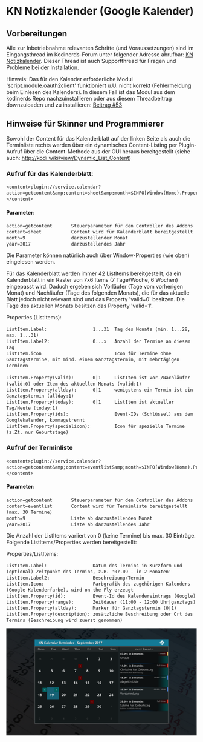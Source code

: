 <h1>KN Notizkalender (Google Kalender)</h1>

<h2>Vorbereitungen</h2>

Alle zur Inbetriebnahme relevanten Schritte (und Voraussetzungen) sind im Eingangsthread im Kodinerds-Forum unter folgender Adresse abrufbar: [KN Notizkalender](https://www.kodinerds.net/index.php/Thread/57041-Release-KN-Notizkalender-Google-Kalender/). Dieser Thread ist auch Supportthread für Fragen und Probleme bei der Installation.

Hinweis: Das für den Kalender erforderliche Modul 'script.module.oauth2client' funktioniert u.U. nicht korrekt (Fehlermeldung beim Einlesen des Kalenders). In diesem Fall ist das Modul aus dem kodinerds Repo nachzuinstallieren oder aus diesem Threadbeitrag downzuloaden und zu installieren: [Beitrag #53](https://www.kodinerds.net/index.php/Thread/56444-WIP-Google-Kalender/?postID=384900#post384900)

<h2>Hinweise für Skinner und Programmierer</h2>

Sowohl der Content für das Kalenderblatt auf der linken Seite als auch die Terminliste rechts werden über ein dynamisches Content-Listing per Plugin-Aufruf über die Content-Methode aus der GUI heraus bereitgestellt (siehe auch: http://kodi.wiki/view/Dynamic_List_Content)

<h3>Aufruf für das Kalenderblatt:</h3>

```
<content>plugin://service.calendar?action=getcontent&amp;content=sheet&amp;month=$INFO[Window(Home).Property(calendar_month)]&amp;year=$INFO[Window(Home).Property(calendar_year)]</content>
```


<h4>Parameter:</h4>

```
action=getcontent       Steuerparameter für den Controller des Addons
content=sheet           Content wird für Kalenderblatt bereitgestellt
month=9                 darzustellender Monat
year=2017               darzustellendes Jahr
```



Die Parameter können natürlich auch über Window-Properties (wie oben) eingelesen werden.

Für das Kalenderblatt werden immer 42 ListItems bereitgestellt, da ein Kalenderblatt in ein Raster von 7x6 Items (7 Tage/Woche, 6 Wochen) eingepasst wird. Daduch ergeben sich Vorläufer (Tage vom vorherigen Monat) und Nachläufer (Tage des folgenden Monats), die für das aktuelle Blatt jedoch nicht relevant sind und das Property 'valid=0' besitzen. Die Tage des aktuellen Monats besitzen das Property 'valid=1'.

Properties (ListItems):

```
ListItem.Label:                 1...31  Tag des Monats (min. 1...28, max. 1...31)
ListItem.Label2:                0...x   Anzahl der Termine an diesem Tag
ListItem.icon                           Icon für Termine ohne Ganztagstermine, mit mind. einem Ganztagstermin, mit mehrtägigen Terminen

ListItem.Property(valid):       0|1     ListItem ist Vor-/Nachläufer (valid:0) oder Item des aktuellen Monats (valid:1)
ListItem.Property(allday):      0|1     wenigstens ein Termin ist ein Ganztagstermin (allday:1)
ListItem.Property(today):       0|1     ListItem ist aktueller Tag/Heute (today:1)
ListItem.Property(ids):                 Event-IDs (Schlüssel) aus dem Googlekalender, kommagetrennt
ListItem.Property(specialicon):         Icon für spezielle Termine (z.Zt. nur Geburtstage)
```

<h3>Aufruf der Terminliste</h3>

```
<content>plugin://service.calendar?action=getcontent&amp;content=eventlist&amp;month=$INFO[Window(Home).Property(calendar_month)]&amp;year=$INFO[Window(Home).Property(calendar_year)]</content>

```

<h4>Parameter:</h4>

```
action=getcontent       Steuerparameter für den Controller des Addons
content=eventlist       Content wird für Terminliste bereitgestellt (max. 30 Termine)
month=9                 Liste ab darzustellenden Monat
year=2017               Liste ab darzustellendes Jahr
```

Die Anzahl der ListItems variiert von 0 (keine Termine) bis max. 30 Einträge. Folgende ListItems/Properties werden bereitgestellt:

Properties/ListItems:

```
ListItem.Label:                 Datum des Termins in Kurzform und (optional) Zeitpunkt des Termins, z.B. '07.09 - in 2 Monaten'
ListItem.Label2:                Beschreibung/Termin
ListItem.Icon:                  Farbgrafik des zugehörigen Kalenders (Google-Kalenderfarbe), wird on the Fly erzeugt
ListItem.Property(id):          Event-Id des Kalendereintrags (Google)
ListItem.Property(range):       Zeitdauer (11:00 - 12:00 Uhr|ganztags)
ListItem.Property(allday):      Marker für Ganztagstermin (0|1)
ListItem.Property(description): zusätzliche Beschreibung oder Ort des Termins (Beschreibung wird zuerst genommen)

```

![](resources/screenshots/screenshot_01.png)